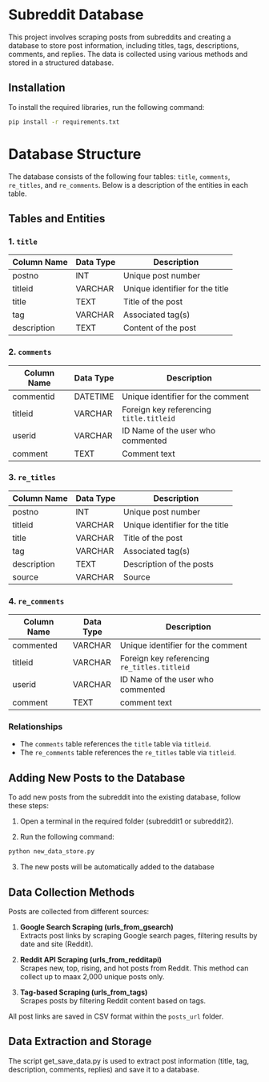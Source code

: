 # Subreddit Database

This project involves scraping posts from subreddits and creating a database to store post information, including titles, tags, descriptions, comments, and replies. The data is collected using various methods and stored in a structured database.

## Installation

To install the required libraries, run the following command:

```bash
pip install -r requirements.txt
```

# Database Structure
The database consists of the following four tables: `title`, `comments`, `re_titles`, and `re_comments`. Below is a description of the entities in each table.

## Tables and Entities

### 1. `title`
| Column Name | Data Type | Description                         |
|-------------|------------|-------------------------------------|
| postno      | INT        | Unique post number                  |
| titleid     | VARCHAR    | Unique identifier for the title     |
| title       | TEXT       | Title of the post                   |
| tag         | VARCHAR    | Associated tag(s)                   |
| description | TEXT       | Content of the post                 |

### 2. `comments`
| Column Name  | Data Type | Description                                     |
|--------------|------------|-------------------------------------------------|
| commentid    | DATETIME   | Unique identifier for the comment               |
| titleid      | VARCHAR    | Foreign key referencing `title.titleid`         |
| userid       | VARCHAR    | ID Name of the user who commented               |
| comment      | TEXT       | Comment text                                    |

### 3. `re_titles`
| Column Name | Data Type | Description                         |
|-------------|------------|-------------------------------------|
| postno      | INT        | Unique post number                  |
| titleid     | VARCHAR    | Unique identifier for the title     |
| title       | VARCHAR    | Title of the post                   |
| tag         | VARCHAR    | Associated tag(s)                   |
| description | TEXT       | Description of the posts            |
| source      | VARCHAR    | Source                              |

### 4. `re_comments`
| Column Name  | Data Type | Description                                     |
|--------------|------------|-------------------------------------------------|
| commented    | VARCHAR   | Unique identifier for the comment                |
| titleid      | VARCHAR   | Foreign key referencing `re_titles.titleid`      |
| userid       | VARCHAR   | ID Name of the user who commented                |
| comment      | TEXT      | comment text                                     |

### Relationships
- The `comments` table references the `title` table via `titleid`.
- The `re_comments` table references the `re_titles` table via `titleid`.

## Adding New Posts to the Database
To add new posts from the subreddit into the existing database, follow these steps:

1. Open a terminal in the required folder (subreddit1 or subreddit2).

2. Run the following command:
 ```bash
python new_data_store.py
```
3. The new posts will be automatically added to the database



## Data Collection Methods

Posts are collected from different sources:

1. **Google Search Scraping (urls_from_gsearch)**  
   Extracts post links by scraping Google search pages, filtering results by date and site (Reddit).

2. **Reddit API Scraping (urls_from_redditapi)**  
   Scrapes new, top, rising, and hot posts from Reddit. This method can collect up to maax 2,000 unique posts only.

3. **Tag-based Scraping (urls_from_tags)**  
   Scrapes posts by filtering Reddit content based on tags.

All post links are saved in CSV format within the `posts_url` folder.


## Data Extraction and Storage
The script get_save_data.py is used to extract post information (title, tag, description, comments, replies) and save it to a database.








